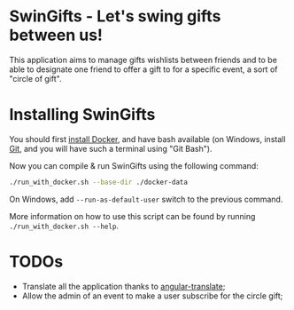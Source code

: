 # SwinGifts - Let's swing gifts between us!

This application aims to manage gifts wishlists between friends and to be able to designate one friend to offer a gift to for a specific event, a sort of "circle of gift".

# Installing SwinGifts

You should first [install Docker](https://docs.docker.com/engine/installation/), and have bash available (on Windows, install [Git](https://git-scm.com/download/win), and you will have such a terminal using "Git Bash").

Now you can compile & run SwinGifts using the following command:
```bash
./run_with_docker.sh --base-dir ./docker-data
```
On Windows, add `--run-as-default-user` switch to the previous command.

More information on how to use this script can be found by running `./run_with_docker.sh --help`.

# TODOs

 * Translate all the application thanks to [angular-translate](https://github.com/angular-translate/angular-translate);
 * Allow the admin of an event to make a user subscribe for the circle gift;